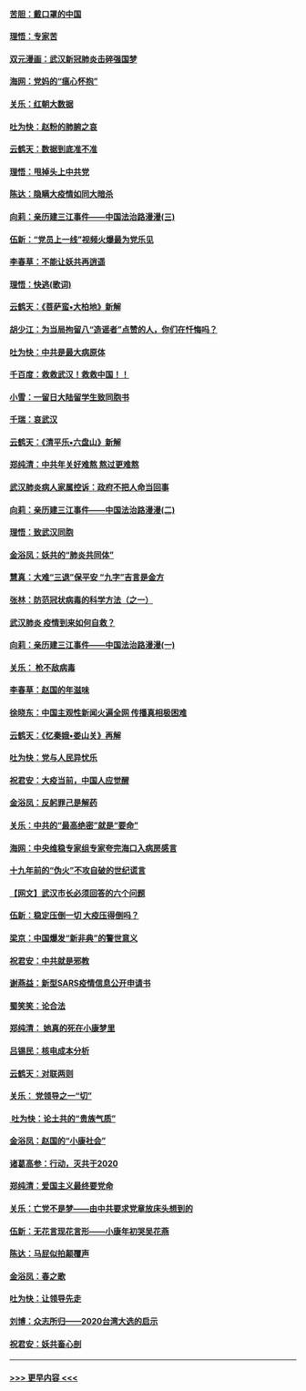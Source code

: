 #### [苦胆：戴口罩的中国](../pages/nsc993/n11845576.md?t=02051755) 
#### [理悟：专家苦](../pages/nsc993/n11845564.md?t=02051755) 
#### [双元漫画：武汉新冠肺炎击碎强国梦](../pages/nsc993/n11843320.md?t=02051755) 
#### [海网：党妈的“瘟心怀抱”](../pages/nsc993/n11840740.md?t=02051755) 
#### [关乐：红朝大数据](../pages/nsc993/n11840675.md?t=02051755) 
#### [吐为快：赵粉的肺腑之哀](../pages/nsc993/n11840618.md?t=02051755) 
#### [云鹤天：数据到底准不准](../pages/nsc993/n11840325.md?t=02051755) 
#### [理悟：甩掉头上中共党](../pages/nsc993/n11838826.md?t=02051755) 
#### [陈达：隐瞒大疫情如同大暗杀](../pages/nsc993/n11838771.md?t=02051755) 
#### [向莉：亲历建三江事件——中国法治路漫漫(三)](../pages/nsc993/n11831825.md?t=02051755) 
#### [伍新：“党员上一线”视频火爆最为党乐见](../pages/nsc993/n11838200.md?t=02051755) 
#### [李春草：不能让妖共再逍遥](../pages/nsc993/n11838102.md?t=02051755) 
#### [理悟：快逃(歌词)](../pages/nsc993/n11838083.md?t=02051755) 
#### [云鹤天：《菩萨蛮▪大柏地》新解](../pages/nsc993/n11838059.md?t=02051755) 
#### [胡少江：为当局拘留八“造谣者”点赞的人，你们在忏悔吗？](../pages/nsc993/n11836801.md?t=02051755) 
#### [吐为快：中共是最大病原体](../pages/nsc993/n11836748.md?t=02051755) 
#### [千百度：救救武汉！救救中国！！](../pages/nsc993/n11836145.md?t=02051755) 
#### [小雪：一留日大陆留学生致同胞书](../pages/nsc993/n11834624.md?t=02051755) 
#### [千瑞：哀武汉](../pages/nsc993/n11833647.md?t=02051755) 
#### [云鹤天：《清平乐▪六盘山》新解](../pages/nsc993/n11833611.md?t=02051755) 
#### [郑纯清：中共年关好难熬 熬过更难熬](../pages/nsc993/n11833489.md?t=02051755) 
#### [武汉肺炎病人家属控诉：政府不把人命当回事](../pages/nsc993/n11833205.md?t=02051755) 
#### [向莉：亲历建三江事件——中国法治路漫漫(二)](../pages/nsc993/n11829102.md?t=02051755) 
#### [理悟：致武汉同胞](../pages/nsc993/n11831522.md?t=02051755) 
#### [金浴凤：妖共的“肺炎共同体”](../pages/nsc993/n11829448.md?t=02051755) 
#### [慧真：大难“三退”保平安 “九字”吉言是金方](../pages/nsc993/n11829501.md?t=02051755) 
#### [张林：防范冠状病毒的科学方法（之一）](../pages/nsc993/n11828618.md?t=02051755) 
#### [武汉肺炎 疫情到来如何自救？](../pages/nsc993/n11827632.md?t=02051755) 
#### [向莉：亲历建三江事件——中国法治路漫漫(一)](../pages/nsc993/n11827190.md?t=02051755) 
#### [关乐： 枪不敌病毒](../pages/nsc993/n11826746.md?t=02051755) 
#### [李春草：赵国的年滋味](../pages/nsc993/n11826321.md?t=02051755) 
#### [徐晓东：中国主观性新闻火遍全网 传播真相极困难](../pages/nsc993/n11826508.md?t=02051755) 
#### [云鹤天：《忆秦娥▪娄山关》再解](../pages/nsc993/n11824682.md?t=02051755) 
#### [吐为快：党与人民异忧乐](../pages/nsc993/n11824660.md?t=02051755) 
#### [祝君安：大疫当前，中国人应觉醒](../pages/nsc993/n11821946.md?t=02051755) 
#### [金浴凤：反躬罪己是解药](../pages/nsc993/n11820280.md?t=02051755) 
#### [关乐：中共的“最高绝密”就是“要命”](../pages/nsc993/n11816946.md?t=02051755) 
#### [海网：中央维稳专家组专家夸完海口入病房感言](../pages/nsc993/n11815138.md?t=02051755) 
#### [十九年前的“伪火”不攻自破的世纪谎言](../pages/nsc993/n11813238.md?t=02051755) 
#### [【网文】武汉市长必须回答的六个问题](../pages/nsc993/n11813848.md?t=02051755) 
#### [伍新：稳定压倒一切 大疫压得倒吗？](../pages/nsc993/n11812634.md?t=02051755) 
#### [梁京：中国爆发“新非典”的警世意义](../pages/nsc993/n11812554.md?t=02051755) 
#### [祝君安：中共就是邪教](../pages/nsc993/n11812431.md?t=02051755) 
#### [谢燕益：新型SARS疫情信息公开申请书](../pages/nsc993/n11808840.md?t=02051755) 
#### [蜀笑笑：论合法](../pages/nsc993/n11808064.md?t=02051755) 
#### [郑纯清： 她真的死在小康梦里](../pages/nsc993/n11806623.md?t=02051755) 
#### [吕锡民：核电成本分析](../pages/nsc993/n11806284.md?t=02051755) 
#### [云鹤天：对联两则](../pages/nsc993/n11805957.md?t=02051755) 
#### [关乐： 党领导之一“切”](../pages/nsc993/n11804505.md?t=02051755) 
#### [ 吐为快：论土共的“贵族气质”](../pages/nsc993/n11804490.md?t=02051755) 
#### [金浴凤：赵国的“小康社会”](../pages/nsc993/n11804452.md?t=02051755) 
#### [诸葛高参：行动，灭共于2020](../pages/nsc993/n11804120.md?t=02051755) 
#### [郑纯清：爱国主义最终要党命](../pages/nsc993/n11802197.md?t=02051755) 
#### [关乐：亡党不是梦——由中共要求党章放床头想到的](../pages/nsc993/n11802156.md?t=02051755) 
#### [伍新：无花言现花言形——小康年初哭吴花燕](../pages/nsc993/n11800044.md?t=02051755) 
#### [陈达：马屁似拍颠覆声](../pages/nsc993/n11800010.md?t=02051755) 
#### [金浴凤：春之歌](../pages/nsc993/n11797687.md?t=02051755) 
#### [吐为快：让领导先走](../pages/nsc993/n11797512.md?t=02051755) 
#### [刘博：众志所归——2020台湾大选的启示](../pages/nsc993/n11796878.md?t=02051755) 
#### [祝君安：妖共畜心剖](../pages/nsc993/n11794273.md?t=02051755) 

----
#### [ >>> 更早内容 <<< ](../indexes/nsc993-earlier.md)
